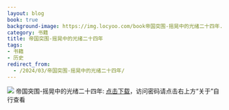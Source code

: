 ```yaml
---
layout: blog
book: true
background-image: https://img.locyoo.com/book帝国突围-摇晃中的光绪二十四年.jpg
category: 书籍
title: 帝国突围-摇晃中的光绪二十四年
tags:
- 书籍
- 历史
redirect_from:
  - /2024/03/帝国突围-摇晃中的光绪二十四年/
---
```

![](https://img.locyoo.com/book帝国突围-摇晃中的光绪二十四年.jpg)
帝国突围-摇晃中的光绪二十四年: <a name = "ref1" href="https://url18.ctfile.com/f/50983618-1045048255-d0e013?p=3619">点击下载</a>，访问密码请点击右上方“关于”自行查看